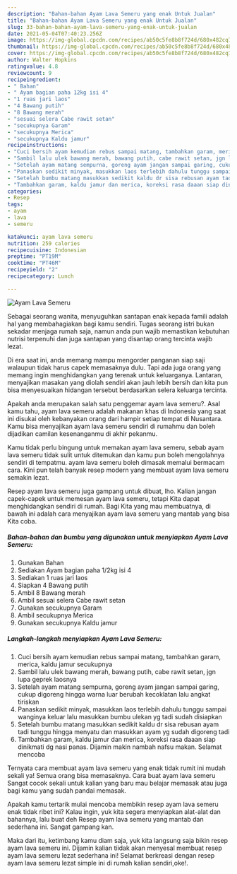 ```yaml
---
description: "Bahan-bahan Ayam Lava Semeru yang enak Untuk Jualan"
title: "Bahan-bahan Ayam Lava Semeru yang enak Untuk Jualan"
slug: 33-bahan-bahan-ayam-lava-semeru-yang-enak-untuk-jualan
date: 2021-05-04T07:40:23.256Z
image: https://img-global.cpcdn.com/recipes/ab50c5fe8b8f724d/680x482cq70/ayam-lava-semeru-foto-resep-utama.jpg
thumbnail: https://img-global.cpcdn.com/recipes/ab50c5fe8b8f724d/680x482cq70/ayam-lava-semeru-foto-resep-utama.jpg
cover: https://img-global.cpcdn.com/recipes/ab50c5fe8b8f724d/680x482cq70/ayam-lava-semeru-foto-resep-utama.jpg
author: Walter Hopkins
ratingvalue: 4.8
reviewcount: 9
recipeingredient:
- " Bahan"
- " Ayam bagian paha 12kg isi 4"
- "1 ruas jari laos"
- "4 Bawang putih"
- "8 Bawang merah"
- "sesuai selera Cabe rawit setan"
- "secukupnya Garam"
- "secukupnya Merica"
- "secukupnya Kaldu jamur"
recipeinstructions:
- "Cuci bersih ayam kemudian rebus sampai matang, tambahkan garam, merica, kaldu jamur secukupnya"
- "Sambil lalu ulek bawang merah, bawang putih, cabe rawit setan, jgn lupa geprek laosnya"
- "Setelah ayam matang sempurna, goreng ayam jangan sampai garing, cukup digoreng hingga warna luar berubah kecoklatan lalu angkat tiriskan"
- "Panaskan sedikit minyak, masukkan laos terlebih dahulu tunggu sampai wanginya keluar lalu masukkan bumbu ulekan yg tadi sudah disiapkan"
- "Setelah bumbu matang masukkan sedikit kaldu dr sisa rebusan ayam tadi tunggu hingga menyatu dan masukkan ayam yg sudah digoreng tadi"
- "Tambahkan garam, kaldu jamur dan merica, koreksi rasa daaan siap dinikmati dg nasi panas. Dijamin makin nambah nafsu makan. Selamat mencoba"
categories:
- Resep
tags:
- ayam
- lava
- semeru

katakunci: ayam lava semeru 
nutrition: 259 calories
recipecuisine: Indonesian
preptime: "PT19M"
cooktime: "PT46M"
recipeyield: "2"
recipecategory: Lunch

---
```



![Ayam Lava Semeru](https://img-global.cpcdn.com/recipes/ab50c5fe8b8f724d/680x482cq70/ayam-lava-semeru-foto-resep-utama.jpg)

Sebagai seorang wanita, menyuguhkan santapan enak kepada famili adalah hal yang membahagiakan bagi kamu sendiri. Tugas seorang istri bukan sekadar menjaga rumah saja, namun anda pun wajib memastikan kebutuhan nutrisi terpenuhi dan juga santapan yang disantap orang tercinta wajib lezat.

Di era  saat ini, anda memang mampu mengorder panganan siap saji walaupun tidak harus capek memasaknya dulu. Tapi ada juga orang yang memang ingin menghidangkan yang terenak untuk keluarganya. Lantaran, menyajikan masakan yang diolah sendiri akan jauh lebih bersih dan kita pun bisa menyesuaikan hidangan tersebut berdasarkan selera keluarga tercinta. 



Apakah anda merupakan salah satu penggemar ayam lava semeru?. Asal kamu tahu, ayam lava semeru adalah makanan khas di Indonesia yang saat ini disukai oleh kebanyakan orang dari hampir setiap tempat di Nusantara. Kamu bisa menyajikan ayam lava semeru sendiri di rumahmu dan boleh dijadikan camilan kesenanganmu di akhir pekanmu.

Kamu tidak perlu bingung untuk memakan ayam lava semeru, sebab ayam lava semeru tidak sulit untuk ditemukan dan kamu pun boleh mengolahnya sendiri di tempatmu. ayam lava semeru boleh dimasak memalui bermacam cara. Kini pun telah banyak resep modern yang membuat ayam lava semeru semakin lezat.

Resep ayam lava semeru juga gampang untuk dibuat, lho. Kalian jangan capek-capek untuk memesan ayam lava semeru, tetapi Kita dapat menghidangkan sendiri di rumah. Bagi Kita yang mau membuatnya, di bawah ini adalah cara menyajikan ayam lava semeru yang mantab yang bisa Kita coba.

<!--inarticleads1-->

##### Bahan-bahan dan bumbu yang digunakan untuk menyiapkan Ayam Lava Semeru:

1. Gunakan  Bahan
1. Sediakan  Ayam bagian paha 1/2kg isi 4
1. Sediakan 1 ruas jari laos
1. Siapkan 4 Bawang putih
1. Ambil 8 Bawang merah
1. Ambil sesuai selera Cabe rawit setan
1. Gunakan secukupnya Garam
1. Ambil secukupnya Merica
1. Gunakan secukupnya Kaldu jamur




<!--inarticleads2-->

##### Langkah-langkah menyiapkan Ayam Lava Semeru:

1. Cuci bersih ayam kemudian rebus sampai matang, tambahkan garam, merica, kaldu jamur secukupnya
1. Sambil lalu ulek bawang merah, bawang putih, cabe rawit setan, jgn lupa geprek laosnya
1. Setelah ayam matang sempurna, goreng ayam jangan sampai garing, cukup digoreng hingga warna luar berubah kecoklatan lalu angkat tiriskan
1. Panaskan sedikit minyak, masukkan laos terlebih dahulu tunggu sampai wanginya keluar lalu masukkan bumbu ulekan yg tadi sudah disiapkan
1. Setelah bumbu matang masukkan sedikit kaldu dr sisa rebusan ayam tadi tunggu hingga menyatu dan masukkan ayam yg sudah digoreng tadi
1. Tambahkan garam, kaldu jamur dan merica, koreksi rasa daaan siap dinikmati dg nasi panas. Dijamin makin nambah nafsu makan. Selamat mencoba




Ternyata cara membuat ayam lava semeru yang enak tidak rumit ini mudah sekali ya! Semua orang bisa memasaknya. Cara buat ayam lava semeru Sangat cocok sekali untuk kalian yang baru mau belajar memasak atau juga bagi kamu yang sudah pandai memasak.

Apakah kamu tertarik mulai mencoba membikin resep ayam lava semeru enak tidak ribet ini? Kalau ingin, yuk kita segera menyiapkan alat-alat dan bahannya, lalu buat deh Resep ayam lava semeru yang mantab dan sederhana ini. Sangat gampang kan. 

Maka dari itu, ketimbang kamu diam saja, yuk kita langsung saja bikin resep ayam lava semeru ini. Dijamin kalian tiidak akan menyesal membuat resep ayam lava semeru lezat sederhana ini! Selamat berkreasi dengan resep ayam lava semeru lezat simple ini di rumah kalian sendiri,oke!.

